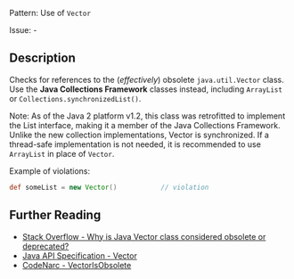 Pattern: Use of `Vector`

Issue: -

## Description

Checks for references to the (*effectively*) obsolete `java.util.Vector` class. Use the **Java Collections Framework** classes instead, including `ArrayList` or `Collections.synchronizedList()`.

Note: As of the Java 2 platform v1.2, this class was retrofitted to implement the List interface, making it a member of the Java Collections Framework. Unlike the new collection implementations, Vector is synchronized. If a thread-safe implementation is not needed, it is recommended to use `ArrayList` in place of `Vector`.

Example of violations:

``` groovy
def someList = new Vector()           // violation
```

## Further Reading

* [Stack Overflow - Why is Java Vector class considered obsolete or deprecated?](https://stackoverflow.com/questions/1386275/why-is-java-vector-class-considered-obsolete-or-deprecated)
* [Java API Specification - Vector](https://docs.oracle.com/javase/8/docs/api/java/util/Vector.html)
* [CodeNarc - VectorIsObsolete](http://codenarc.sourceforge.net/codenarc-rules-convention.html#VectorIsObsolete)
